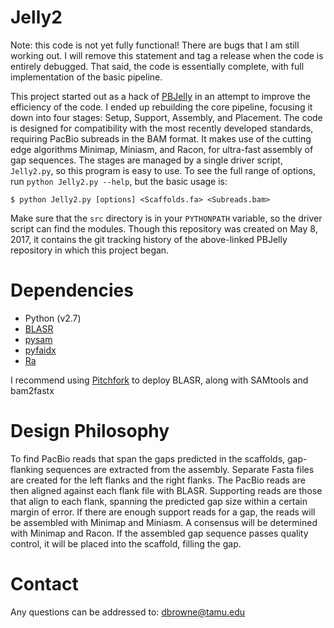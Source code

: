 # Jelly2

Note: this code is not yet fully functional! There are bugs that I am still working out. I will remove this statement and tag a release when the code is entirely debugged. That said, the code is essentially complete, with full implementation of the basic pipeline.

This project started out as a hack of [PBJelly](https://github.com/dbrowneup/PBSuite) in an attempt to improve the efficiency of the code. I ended up rebuilding the core pipeline, focusing it down into four stages: Setup, Support, Assembly, and Placement. The code is designed for compatibility with the most recently developed standards, requiring PacBio subreads in the BAM format. It makes use of the cutting edge algorithms Minimap, Miniasm, and Racon, for ultra-fast assembly of gap sequences. The stages are managed by a single driver script, `Jelly2.py`, so this program is easy to use. To see the full range of options, run `python Jelly2.py --help`, but the basic usage is:

```
$ python Jelly2.py [options] <Scaffolds.fa> <Subreads.bam>
```

Make sure that the `src` directory is in your `PYTHONPATH` variable, so the driver script can find the modules. Though this repository was created on May 8, 2017, it contains the git tracking history of the above-linked PBJelly repository in which this project began.

# Dependencies

* Python (v2.7)
* [BLASR](https://github.com/PacificBiosciences/blasr)
* [pysam](https://github.com/pysam-developers/pysam)
* [pyfaidx](https://github.com/mdshw5/pyfaidx)
* [Ra](https://github.com/rvaser/ra)

I recommend using [Pitchfork](https://github.com/PacificBiosciences/pitchfork) to deploy BLASR, along with SAMtools and bam2fastx

# Design Philosophy

To find PacBio reads that span the gaps predicted in the scaffolds, gap-flanking sequences are extracted from the assembly. Separate Fasta files are created for the left flanks and the right flanks. The PacBio reads are then aligned against each flank file with BLASR. Supporting reads are those that align to each flank, spanning the predicted gap size within a certain margin of error. If there are enough support reads for a gap, the reads will be assembled with Minimap and Miniasm. A consensus will be determined with Minimap and Racon. If the assembled gap sequence passes quality control, it will be placed into the scaffold, filling the gap.

# Contact

Any questions can be addressed to: dbrowne@tamu.edu
